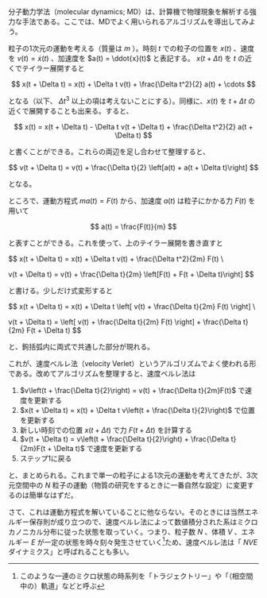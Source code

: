 分子動力学法（molecular dynamics; MD）は、計算機で物理現象を解析する強力な手法である。ここでは、MDでよく用いられるアルゴリズムを導出してみよう。

粒子の1次元の運動を考える（質量は $m$ ）。時刻 $t$ での粒子の位置を $x(t)$ 、速度を $v(t) = \dot{x}(t)$ 、加速度を $a(t) = \ddot{x}(t)$ と表記する。 $x(t + \Delta t)$ を $t$ の近くでテイラー展開すると

$$
x(t + \Delta t) = x(t) + \Delta t v(t) + \frac{\Delta t^2}{2} a(t) + \cdots
$$

となる（以下、 $\Delta t^3$ 以上の項は考えないことにする）。同様に、$x(t)$ を $t + \Delta t$ の近くで展開することも出来る。すると、

$$
x(t) = x(t + \Delta t) - \Delta t v(t + \Delta t) + \frac{\Delta t^2}{2} a(t + \Delta t)
$$

と書くことができる。これらの両辺を足し合わせて整理すると、

$$
v(t + \Delta t) = v(t) + \frac{\Delta t}{2} \left[a(t) + a(t + \Delta t)\right]
$$

となる。

ところで、運動方程式 $ma(t) = F(t)$ から、加速度 $a(t)$ は粒子にかかる力 $F(t)$ を用いて

$$
a(t) = \frac{F(t)}{m}
$$

と表すことができる。これを使って、上のテイラー展開を書き直すと

$$
x(t + \Delta t) = x(t) + \Delta t v(t) + \frac{\Delta t^2}{2m} F(t) \\

v(t + \Delta t) = v(t) + \frac{\Delta t}{2m} \left[F(t) + F(t + \Delta t)\right]
$$

と書ける。少しだけ式変形すると

$$
x(t + \Delta t) = x(t) + \Delta t \left[ v(t) + \frac{\Delta t}{2m} F(t) \right] \\

v(t + \Delta t) = \left[ v(t) + \frac{\Delta t}{2m} F(t) \right] + \frac{\Delta t}{2m} F(t + \Delta t)
$$

と、鉤括弧内に両式で共通した部分が現れる。

これが、速度べルレ法（velocity Verlet）というアルゴリズムでよく使われる形である。改めてアルゴリズムを整理すると、速度ベルレ法は

1.  $v\left(t + \frac{\Delta t}{2}\right) = v(t) + \frac{\Delta t}{2m}F(t)$ で速度を更新する
2.  $x(t + \Delta t) = x(t) + \Delta t v\left(t + \frac{\Delta t}{2}\right)$ で位置を更新する
3.  新しい時刻での位置 $x(t + \Delta t)$ で力 $F(t + \Delta t)$ を計算する
4.  $v(t + \Delta t) = v\left(t + \frac{\Delta t}{2}\right) + \frac{\Delta t}{2m}F(t + \Delta t)$ で速度を更新する
5.  ステップ1に戻る

と、まとめられる。これまで単一の粒子による1次元の運動を考えてきたが、3次元空間中の $N$ 粒子の運動（物質の研究をするときに一番自然な設定）に変更するのは簡単なはずだ。

さて、これは運動方程式を解いていることに他ならない。そのときには当然エネルギー保存則が成り立つので、速度ベルレ法によって数値積分された系はミクロカノニカル分布に従った状態を取っていく。つまり、粒子数 $N$ 、体積 $V$ 、エネルギー $E$ が一定の状態を時々刻々発生させていく[^1]ため、速度ベルレ法は「 *NVE* ダイナミクス」と呼ばれることも多い。

[^1]: このような一連のミクロ状態の時系列を「トラジェクトリー」や「（相空間中の）軌道」などと呼ぶ
